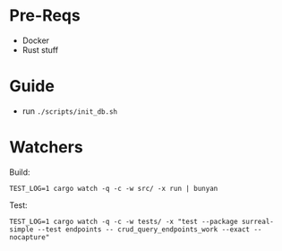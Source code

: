 # Pre-Reqs
- Docker
- Rust stuff

# Guide
- run `./scripts/init_db.sh`
# Watchers
Build:

`TEST_LOG=1 cargo watch -q -c -w src/ -x run | bunyan`

Test: 

`TEST_LOG=1 cargo watch -q -c -w tests/ -x "test --package surreal-simple --test endpoints -- crud_query_endpoints_work --exact --nocapture"`